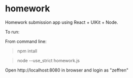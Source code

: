 # homework
Homework submission app using React + UIKit + Node.

To run:

From command line:

> npm intall

> node --use_strict homework.js

Open http://localhost:8080 in browser and login as "zeffren"
